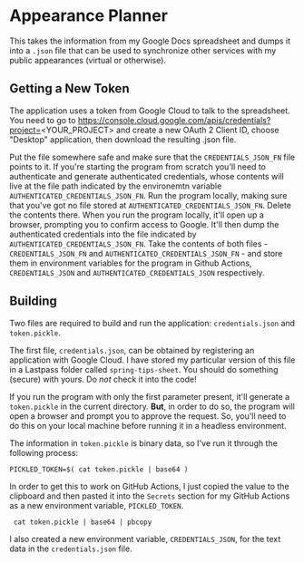 # Appearance Planner 

This takes the information from my Google Docs spreadsheet and dumps it into a `.json` file that can be used to synchronize other services with my public appearances (virtual or otherwise). 

## Getting a New Token

The application uses a token from Google Cloud to talk to the spreadsheet. You need to go to https://console.cloud.google.com/apis/credentials?project=<YOUR_PROJECT> and create a new OAuth 2 Client ID, choose "Desktop" application, then download the resulting .json file. 

Put the file somewhere safe and make sure that the `CREDENTIALS_JSON_FN` file points to it. If you're starting the program from scratch you'll need to authenticate and generate authenticated credentials, whose contents will live at the file path indicated by the environemtn variable 
`AUTHENTICATED_CREDENTIALS_JSON_FN`. Run the program locally, making sure that you've got no file stored at `AUTHENTICATED_CREDENTIALS_JSON_FN`. Delete the contents there. When you run the program locally, it'll open up a browser, prompting you to confirm access to Google. It'll then dump the authenticated credentials into the file indicated by 
`AUTHENTICATED_CREDENTIALS_JSON_FN`. Take the contents of both files - `CREDENTIALS_JSON_FN` and `AUTHENTICATED_CREDENTIALS_JSON_FN` - and store them in environment variables for the program in Github Actions, `CREDENTIALS_JSON` and `AUTHENTICATED_CREDENTIALS_JSON`  respectively.




## Building 

Two files are required to build and run the application: `credentials.json` and `token.pickle`.

The first file, `credentials.json`, can be obtained by registering an application with Google Cloud. 
I have stored my particular version of this file in a Lastpass folder called `spring-tips-sheet`. You should do something (secure) with yours. Do _not_ check it into the code!  

If you run the program with only the first parameter present, it'll generate a `token.pickle` in the current directory. **But**, in order to do so, the program will open a browser and prompt you to approve the request. So, you'll need to do this on your local machine before running it in a headless environment.

The information in `token.pickle` is binary data, so I've run it through the following process:

```shell 
PICKLED_TOKEN=$( cat token.pickle | base64 ) 
```

In order to get this to work on GitHub Actions, I just copied the value to the clipboard and then pasted it into the `Secrets` section for my GitHub Actions as a new environment variable, `PICKLED_TOKEN`.  

```shell 
 cat token.pickle | base64 | pbcopy
```

I also created a new environment variable, `CREDENTIALS_JSON`, for the text data in the `credentials.json` file. 

